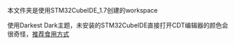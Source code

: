 本文件夹是使用STM32CubeIDE_1.7创建的workspace

使用Darkest Dark主题，未安装的STM32CubeIDE直接打开CDT编辑器的颜色会很奇怪，[推荐食用方式](https://blog.csdn.net/qq_42038029/article/details/99735688?utm_medium=distribute.pc_relevant.none-task-blog-title-2&spm=1001.2101.3001.4242)

